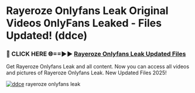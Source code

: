 # Rayeroze Onlyfans Leak Original Videos 0nlyFans Leaked - Files Updated! (ddce)

<h3>🔴 CLICK HERE 🌐==►► <a href="https://tinyurl.com/3hn5wdd3" rel="nofollow">Rayeroze Onlyfans Leak Updated Files</a></h3>

Get Rayeroze Onlyfans Leak and all content. Now you can access all videos and pictures of Rayeroze Onlyfans Leak. New Updated Files 2025!

[![ddce](https://i.imgur.com/4HnBqBT.gif)](https://tinyurl.com/3hn5wdd3)
rayeroze onlyfans leak